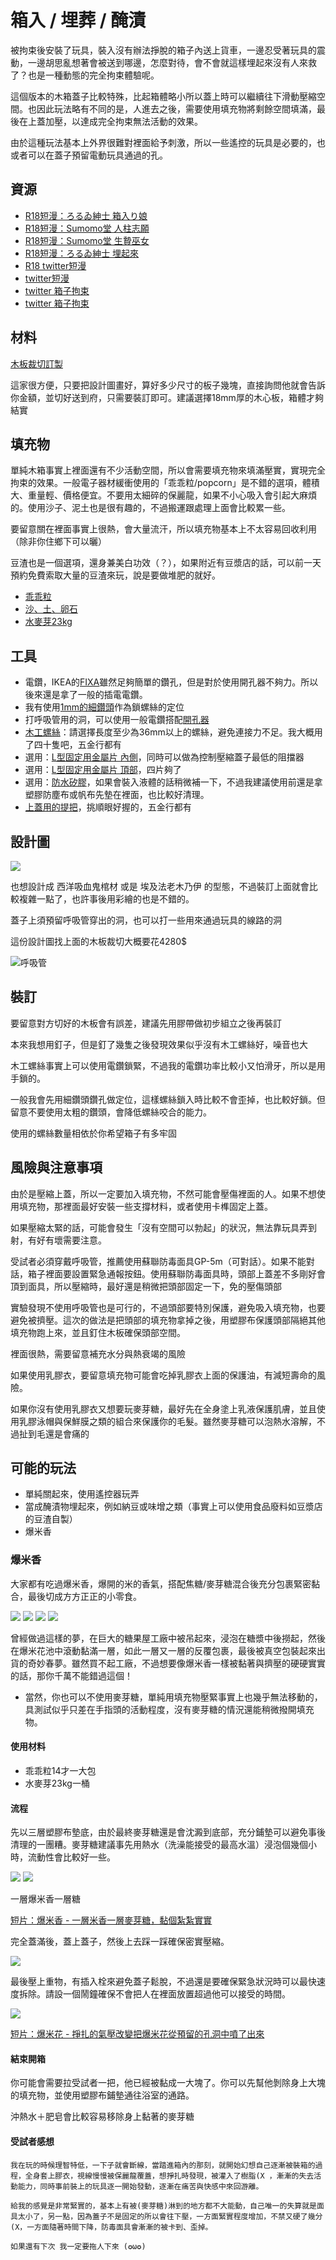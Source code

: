 箱入 / 埋葬 / 醃漬
=====
被拘束後安裝了玩具，裝入沒有辦法掙脫的箱子內送上貨車，一邊忍受著玩具的震動，一邊胡思亂想著會被送到哪邊，怎麼對待，會不會就這樣埋起來沒有人來救了？也是一種動態的完全拘束體驗呢。

這個版本的木箱蓋子比較特殊，比起箱體略小所以蓋上時可以繼續往下滑動壓縮空間。也因此玩法略有不同的是，人進去之後，需要使用填充物將剩餘空間填滿，最後在上蓋加壓，以達成完全拘束無法活動的效果。

由於這種玩法基本上外界很難對裡面給予刺激，所以一些遙控的玩具是必要的，也或者可以在蓋子預留電動玩具通過的孔。

## 資源

- [R18短漫：ろるゐ紳士 箱入り娘](https://www.pixiv.net/artworks/46805657)
- [R18短漫：Sumomo堂 人柱志願](https://exhentai.org/g/1642165/5b2d8960e5/)
- [R18短漫：Sumomo堂 生贄巫女](https://exhentai.org/g/1685488/8708c4e4c9/)
- [R18短漫：ろるゐ紳士 埋起來](https://www.pixiv.net/artworks/80057697)
- [R18 twitter短漫](https://twitter.com/NimbleTail/status/1274508622077194243?s=20)
- [twitter短漫](https://twitter.com/wa_bu_ki/status/1209868569179086848?s=20)
- [twitter 箱子拘束](https://twitter.com/yohan555/status/1261944514513702912?s=20)
- [twitter 箱子拘束](https://twitter.com/K1nkMega/status/1264047082194653184?s=20)

## 材料

[木板裁切訂製](https://www.ruten.com.tw/item/show?21623834062265)

這家很方便，只要把設計圖畫好，算好多少尺寸的板子幾塊，直接詢問他就會告訴你金額，並切好送到府，只需要裝訂即可。建議選擇18mm厚的木心板，箱體才夠結實

## 填充物

單純木箱事實上裡面還有不少活動空間，所以會需要填充物來填滿壓實，實現完全拘束的效果。一般電子器材緩衝使用的「乖乖粒/popcorn」是不錯的選項，體積大、重量輕、價格便宜。不要用太細碎的保麗龍，如果不小心吸入會引起大麻煩的。使用沙子、泥土也是很有趣的，不過搬運跟處理上面會比較累一些。

要留意關在裡面事實上很熱，會大量流汗，所以填充物基本上不太容易回收利用（除非你住鄉下可以曬）

豆渣也是一個選項，還身兼美白功效（？），如果附近有豆漿店的話，可以前一天預約免費索取大量的豆渣來玩，說是要做堆肥的就好。

- [乖乖粒](https://www.ruten.com.tw/item/show?21939036710056)
- [沙、土、卵石](https://www.ruten.com.tw/user/index00.php?s=goingto168)
- [水麥芽23kg](https://shopee.tw/M86%E6%B0%B4%E9%BA%A5%E8%8A%BD5kg%E5%8F%A6%E5%94%AE%E6%B7%A8%E9%87%8D23kg%E9%90%B5%E6%A1%B6-i.3534891.18780885)

## 工具

- 電鑽，IKEA的[FIXA](https://www.ikea.com.tw/zh/products/integrated-lighting-and-electronics/accessories-for-installation/fixa-art-80196102)雖然足夠簡單的鑽孔，但是對於使用開孔器不夠力。所以後來還是拿了一般的插電電鑽。
- 我有使用[1mm的細鑽頭](https://www.ruten.com.tw/item/show?22016442567605)作為鎖螺絲的定位
- 打呼吸管用的洞，可以使用一般電鑽搭配[開孔器](https://www.ikea.com.tw/zh/products/integrated-lighting-and-electronics/accessories-for-installation/fixa-art-00302333)
- [木工螺絲](https://www.ruten.com.tw/item/show?21443547475220)：請選擇長度至少為36mm以上的螺絲，避免連接力不足。我大概用了四十隻吧，五金行都有
- 選用：[L型固定用金屬片 內側](https://www.ruten.com.tw/item/show?21651809606307)，同時可以做為控制壓縮蓋子最低的阻擋器
- 選用：[L型固定用金屬片 頂部](https://www.ruten.com.tw/item/show?21729722578237)，四片夠了
- 選用：[防水矽膠](https://www.ruten.com.tw/item/show?21711526365492)，如果會裝入液體的話稍微補一下，不過我建議使用前還是拿塑膠防塵布或帆布先墊在裡面，也比較好清理。
- [上蓋用的提把](https://www.ruten.com.tw/item/show?22030931927402)，挑順眼好握的，五金行都有

## 設計圖

![](imgs/box_sketch.png)

也想設計成 西洋吸血鬼棺材 或是 埃及法老木乃伊 的型態，不過裝訂上面就會比較複雜一點了，也許事後用彩繪的也是不錯的。

蓋子上須預留呼吸管穿出的洞，也可以打一些用來通過玩具的線路的洞

這份設計圖找上面的木板裁切大概要花4280$

![呼吸管](imgs/box01.png)

## 裝訂

要留意對方切好的木板會有誤差，建議先用膠帶做初步組立之後再裝訂

本來我想用釘子，但是釘了幾隻之後發現效果似乎沒有木工螺絲好，噪音也大

木工螺絲事實上可以使用電鑽鎖緊，不過我的電鑽功率比較小又怕滑牙，所以是用手鎖的。

一般我會先用細鑽頭鑽孔做定位，這樣螺絲鎖入時比較不會歪掉，也比較好鎖。但留意不要使用太粗的鑽頭，會降低螺絲咬合的能力。

使用的螺絲數量相依於你希望箱子有多牢固

## 風險與注意事項

由於是壓縮上蓋，所以一定要加入填充物，不然可能會壓傷裡面的人。如果不想使用填充物，那裡面最好安裝一些支撐材料，或者使用卡榫固定上蓋。

如果壓縮太緊的話，可能會發生「沒有空間可以勃起」的狀況，無法靠玩具弄到射，有好有壞需要注意。

受試者必須穿戴呼吸管，推薦使用蘇聯防毒面具GP-5m（可對話）。如果不能對話，箱子裡面要設置緊急通報按鈕。使用蘇聯防毒面具時，頭部上蓋差不多剛好會頂到面具，所以壓縮時，最好還是稍微把頭部固定一下，免的壓傷頭部

實驗發現不使用呼吸管也是可行的，不過頭部要特別保護，避免吸入填充物，也要避免被擠壓。這次的做法是把頭部的填充物拿掉之後，用塑膠布保護頭部隔絕其他填充物跑上來，並且釘住木板確保頭部空間。

裡面很熱，需要留意補充水分與熱衰竭的風險

如果使用乳膠衣，要留意填充物可能會吃掉乳膠衣上面的保護油，有減短壽命的風險。

如果你沒有使用乳膠衣又想要玩麥芽糖，最好先在全身塗上乳液保護肌膚，並且使用乳膠泳帽與保鮮膜之類的組合來保護你的毛髮。雖然麥芽糖可以泡熱水溶解，不過扯到毛還是會痛的

## 可能的玩法

- 單純關起來，使用遙控器玩弄
- 當成醃漬物埋起來，例如納豆或味增之類（事實上可以使用食品廢料如豆漿店的豆渣自製）
- 爆米香

### 爆米香
大家都有吃過爆米香，爆開的米的香氣，搭配焦糖/麥芽糖混合後充分包裹緊密黏合，最後切成方方正正的小零食。

![](imgs/mp1.png)
![](imgs/mp2.png)
![](imgs/mp3.png)
![](imgs/mp4.png)

曾經做過這樣的夢，在巨大的糖果屋工廠中被吊起來，浸泡在糖漿中後撈起，然後在爆米花池中滾動黏滿一層，如此一層又一層的反覆包裹，最後被真空包裝起來出貨的奇妙春夢。雖然買不起工廠，不過想要像爆米香一樣被黏著與擠壓的硬硬實實的話，那你千萬不能錯過這個！

* 當然，你也可以不使用麥芽糖，單純用填充物壓緊事實上也幾乎無法移動的，具測試似乎只差在手指頭的活動程度，沒有麥芽糖的情況還能稍微撥開填充物。

#### 使用材料
- 乖乖粒14才一大包
- 水麥芽23kg一桶

#### 流程

先以三層塑膠布墊底，由於最終麥芽糖還是會沈澱到底部，充分鋪墊可以避免事後清理的一團糟。麥芽糖建議事先用熱水（洗澡能接受的最高水溫）浸泡個幾個小時，流動性會比較好一些。

![](imgs/box02.png)
![](imgs/box05.png)

一層爆米香一層糖

[短片：爆米香 - 一層米香一層麥芽糖，黏個紮紮實實](https://youtu.be/x-3sPTxS4tQ)

完全蓋滿後，蓋上蓋子，然後上去踩一踩確保密實壓縮。

![](imgs/box03.png)

最後壓上重物，有插入栓來避免蓋子鬆脫，不過還是要確保緊急狀況時可以最快速度拆除。請設一個鬧鐘確保不會把人在裡面放置超過他可以接受的時間。

![](imgs/box04.png)

[短片：爆米花 - 掙扎的氣壓改變把爆米花從預留的孔洞中噴了出來](https://youtu.be/Zu4KZnM7OPk)

#### 結束開箱

你可能會需要拉受試者一把，他已經被黏成一大塊了。你可以先幫他剝除身上大塊的填充物，並使用塑膠布鋪墊通往浴室的通路。

沖熱水＋肥皂會比較容易移除身上黏著的麥芽糖

#### 受試者感想

```
我在玩的時候理智特低，一下子就會斷線，當踏進箱內的那刻，就開始幻想自己逐漸被裝箱的過程，全身套上膠衣，視線慢慢被保麗龍覆蓋，想掙扎時發現，被灌入了樹脂(X ，漸漸的失去活動能力，同時事前裝上的玩具逐一開始發動，逐漸在痛苦與快感中來回游離。

給我的感覺是非常緊實的，基本上有被(麥芽糖)淋到的地方都不大能動，自己唯一的失算就是面具太小了，另一點，因為蓋子不是固定的所以會往下壓，一方面緊實程度增加，不禁又硬了幾分(X，一方面隨著時間下降，防毒面具會漸漸的被卡到、歪掉。

如果還有下次 我一定要拖人下來 (✪ω✪)
```
